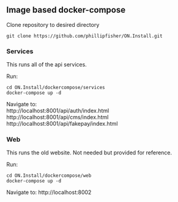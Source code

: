 ## Image based docker-compose

Clone repository to desired directory

```console
git clone https://github.com/phillipfisher/ON.Install.git
```

### Services

This runs all of the api services.

Run:

```console
cd ON.Install/dockercompose/services
docker-compose up -d
```

Navigate to:  
http://localhost:8001/api/auth/index.html  
http://localhost:8001/api/cms/index.html  
http://localhost:8001/api/fakepay/index.html

### Web

This runs the old website.  Not needed but provided for reference.

Run:

```console
cd ON.Install/dockercompose/web
docker-compose up -d
```

Navigate to:
http://localhost:8002
